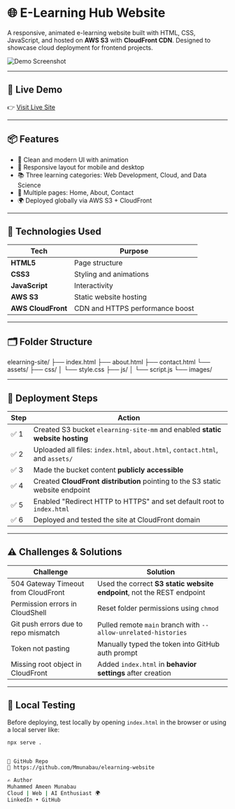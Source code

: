 # 🌐 E-Learning Hub Website

A responsive, animated e-learning website built with HTML, CSS, JavaScript, and hosted on **AWS S3** with **CloudFront CDN**. Designed to showcase cloud deployment for frontend projects.

![Demo Screenshot](assets/images/elearning-preview.png)

---

## 🔗 Live Demo

👉 [Visit Live Site](https://d3se3yb1ahhet4.cloudfront.net)

---

## 📦 Features

- 🎨 Clean and modern UI with animation
- 📱 Responsive layout for mobile and desktop
- 📚 Three learning categories: Web Development, Cloud, and Data Science
- 📄 Multiple pages: Home, About, Contact
- 🌍 Deployed globally via AWS S3 + CloudFront

---

## 🧠 Technologies Used

| Tech           | Purpose                         |
|----------------|----------------------------------|
| **HTML5**      | Page structure                   |
| **CSS3**       | Styling and animations           |
| **JavaScript** | Interactivity                    |
| **AWS S3**     | Static website hosting           |
| **AWS CloudFront** | CDN and HTTPS performance boost |

---

## 🗂️ Folder Structure

elearning-site/
├── index.html
├── about.html
├── contact.html
└── assets/
├── css/
│ └── style.css
├── js/
│ └── script.js
└── images/

---

## 🚀 Deployment Steps

| Step | Action |
|------|--------|
| ✅ 1 | Created S3 bucket `elearning-site-mm` and enabled **static website hosting** |
| ✅ 2 | Uploaded all files: `index.html`, `about.html`, `contact.html`, and `assets/` |
| ✅ 3 | Made the bucket content **publicly accessible** |
| ✅ 4 | Created **CloudFront distribution** pointing to the S3 static website endpoint |
| ✅ 5 | Enabled "Redirect HTTP to HTTPS" and set default root to `index.html` |
| ✅ 6 | Deployed and tested the site at CloudFront domain |

---

## ⚠️ Challenges & Solutions

| Challenge | Solution |
|----------|----------|
| 504 Gateway Timeout from CloudFront | Used the correct **S3 static website endpoint**, not the REST endpoint |
| Permission errors in CloudShell | Reset folder permissions using `chmod` |
| Git push errors due to repo mismatch | Pulled remote `main` branch with `--allow-unrelated-histories` |
| Token not pasting | Manually typed the token into GitHub auth prompt |
| Missing root object in CloudFront | Added `index.html` in **behavior settings** after creation |

---

## 🧪 Local Testing

Before deploying, test locally by opening `index.html` in the browser or using a local server like:

```bash
npx serve .


📌 GitHub Repo
🔗 https://github.com/Mmunabau/elearning-website

✍️ Author
Muhammed Ameen Munabau
Cloud | Web | AI Enthusiast 🌍
LinkedIn • GitHub




